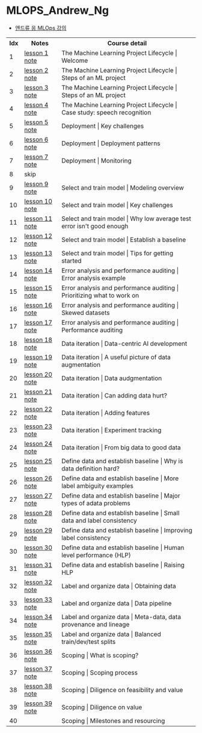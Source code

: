 # MLOPS_Andrew_Ng

* [앤드류 응 MLOps 강의](https://youtube.com/playlist?list=PLSpnHWTONcJ0CuoitGKXXj7ytOxOTyqvY)

<table style="border: 2px;">
  <tr>
    <th> Idx </th>
    <th> Notes </th>
    <th> Course detail </th>
  </tr>
  <tr>
    <td > 1 </td>
    <td > <a href="https://github.com/YuriXStuart/MLOPS_Andrew_Ng/blob/main/notes/lesson1/note.md"> lesson 1 note </a> </td>
    <td> The Machine Learning Project Lifecycle | Welcome </td>
  </tr>
  <tr>
    <td> 2 </td>
    <td> <a href="https://github.com/YuriXStuart/MLOPS_Andrew_Ng/blob/main/notes/lesson2/note.md"> lesson 2 note </a> </td>
    <td> The Machine Learning Project Lifecycle | Steps of an ML project </td>
  </tr>
  <tr>
    <td> 3 </td>
    <td> <a href="https://github.com/YuriXStuart/MLOPS_Andrew_Ng/blob/main/notes/lesson3/note.md"> lesson 3 note </a> </td>
    <td> The Machine Learning Project Lifecycle | Steps of an ML project </td>
  </tr>
  <tr>
    <td> 4 </td>
    <td> <a href="https://github.com/YuriXStuart/MLOPS_Andrew_Ng/blob/main/notes/lesson4/note.md"> lesson 4 note </a> </td>
    <td> The Machine Learning Project Lifecycle | Case study: speech recognition </td>
  </tr>
  <tr>
    <td> 5 </td>
    <td> <a href="https://github.com/YuriXStuart/MLOPS_Andrew_Ng/blob/main/notes/lesson5/note.md"> lesson 5 note </a> </td>
    <td> Deployment | Key challenges </td>
  </tr>
  <tr>
    <td> 6 </td>
      <td> <a href="https://github.com/YuriXStuart/MLOPS_Andrew_Ng/blob/main/notes/lesson6/note.md"> lesson 6 note </a> </td>
    <td> Deployment | Deployment patterns </td>
  </tr>
  <tr>
    <td> 7 </td>
    <td> <a href="https://github.com/YuriXStuart/MLOPS_Andrew_Ng/blob/main/notes/lesson7/note.md"> lesson 7 note </a> </td>
    <td> Deployment | Monitoring </td>
  </tr>
  <tr>
    <td> 8 </td>
    <td> skip </td>
    <td>  </td>
  </tr>
  <tr>
    <td> 9 </td>
    <td> <a href="https://github.com/YuriXStuart/MLOPS_Andrew_Ng/blob/main/notes/lesson9/note.md"> lesson 9 note </a> </td>
    <td> Select and train model | Modeling overview </td>
  </tr>
  <tr>
    <td> 10 </td>
    <td> <a href="https://github.com/YuriXStuart/MLOPS_Andrew_Ng/blob/main/notes/lesson10/note.md"> lesson 10 note </a> </td>
    <td> Select and train model | Key challenges </td>
  </tr>
  <tr>
    <td> 11 </td>
    <td> <a href="https://github.com/YuriXStuart/MLOPS_Andrew_Ng/blob/main/notes/lesson11/note.md"> lesson 11 note </a> </td>
    <td> Select and train model | Why low average test error isn't good enough </td>
  </tr>
  <tr>
    <td> 12 </td>
    <td> <a href="https://github.com/YuriXStuart/MLOPS_Andrew_Ng/blob/main/notes/lesson12/note.md"> lesson 12 note </a> </td>
    <td> Select and train model | Establish a baseline </td>
  </tr>
  <tr>
    <td> 13 </td>
    <td> <a href="https://github.com/YuriXStuart/MLOPS_Andrew_Ng/blob/main/notes/lesson13/note.md"> lesson 13 note </a> </td>
    <td> Select and train model | Tips for getting started </td>
  </tr>
  <tr>
  <td> 14 </td>
  <td> <a href="https://github.com/YuriXStuart/MLOPS_Andrew_Ng/blob/main/notes/lesson14/note.md"> lesson 14 note </a> </td>
  <td> Error analysis and performance auditing | Error analysis example </td>
  </tr>
  <tr>
  <td> 15 </td>
  <td> <a href="https://github.com/YuriXStuart/MLOPS_Andrew_Ng/blob/main/notes/lesson15/note.md"> lesson 15 note </a> </td>
  <td> Error analysis and performance auditing | Prioritizing what to work on </td>
  </tr>
  <tr>
  <td> 16 </td>
  <td> <a href="https://github.com/YuriXStuart/MLOPS_Andrew_Ng/blob/main/notes/lesson16/note.md"> lesson 16 note </a></td>
  <td> Error analysis and performance auditing | Skewed datasets </td>
  </tr>

  <tr>
  <td> 17 </td>
  <td> <a href="https://github.com/YuriXStuart/MLOPS_Andrew_Ng/blob/main/notes/lesson17/note.md"> lesson 17 note </a> </td>
  <td> Error analysis and performance auditing | Performance auditing </td>
  </tr>

  <tr>
  <td> 18 </td>
  <td> <a href="https://github.com/YuriXStuart/MLOPS_Andrew_Ng/blob/main/notes/lesson18/note.md"> lesson 18 note </a> </td>
  <td> Data iteration | Data-centric AI development </td>
  </tr>

  <tr>
  <td> 19 </td>
  <td> <a href="https://github.com/YuriXStuart/MLOPS_Andrew_Ng/blob/main/notes/lesson19/note.md"> lesson 19 note </a> </td>
  <td> Data iteration | A useful picture of data augmentation </td>
  </tr>

  <tr>
  <td> 20 </td>
  <td> <a href="https://github.com/YuriXStuart/MLOPS_Andrew_Ng/blob/main/notes/lesson20/note.md"> lesson 20 note </a> </td>
  <td> Data iteration | Data audgmentation </td>
  </tr>

  <tr>
  <td> 21 </td>
<td> <a href="https://github.com/YuriXStuart/MLOPS_Andrew_Ng/blob/main/notes/lesson21/note.md"> lesson 21 note </a> </td>
  <td> Data iteration | Can adding data hurt? </td>
  </tr>

  <tr>
  <td> 22 </td>
  <td> <a href="https://github.com/YuriXStuart/MLOPS_Andrew_Ng/blob/main/notes/lesson22/note.md"> lesson 22 note </a> </td>
  <td> Data iteration | Adding features </td>
  </tr>

  <tr>
  <td> 23 </td>
  <td> <a href="https://github.com/YuriXStuart/MLOPS_Andrew_Ng/blob/main/notes/lesson23/note.md"> lesson 23 note </a> </td>
  <td> Data iteration | Experiment tracking </td>
  </tr>

  <tr>
  <td> 24 </td>
  <td> <a href="https://github.com/YuriXStuart/MLOPS_Andrew_Ng/blob/main/notes/lesson24/note.md"> lesson 24 note </a>  </td>
  <td> Data iteration | From big data to good data </td>
  </tr>

  <tr>
  <td> 25 </td>
  <td> <a href="https://github.com/YuriXStuart/MLOPS_Andrew_Ng/blob/main/notes/lesson25/note.md"> lesson 25 note </a> </td>
  <td> Define data and establish baseline | Why is data definition hard? </td>
  </tr>

  <tr>
  <td> 26 </td>
  <td> <a href="https://github.com/YuriXStuart/MLOPS_Andrew_Ng/blob/main/notes/lesson26/note.md"> lesson 26 note </a>  </td>
  <td> Define data and establish baseline | More label ambiguity examples </td>
  </tr>

  <tr>
  <td> 27 </td>
  <td> <a href="https://github.com/YuriXStuart/MLOPS_Andrew_Ng/blob/main/notes/lesson27/note.md"> lesson 27 note </a> </td>
  <td> Define data and establish baseline | Major types of adata problems </td>
  </tr>

  <tr>
  <td> 28 </td>
  <td> <a href="https://github.com/YuriXStuart/MLOPS_Andrew_Ng/blob/main/notes/lesson28/note.md"> lesson 28 note </a>  </td>
  <td> Define data and establish baseline | Small data and label consistency </td>
  </tr>

  <tr>
  <td> 29 </td>
  <td> <a href="https://github.com/YuriXStuart/MLOPS_Andrew_Ng/blob/main/notes/lesson29/note.md"> lesson 29 note </a> </td>
  <td> Define data and establish baseline | Improving label consistency </td>
  </tr>

  <tr>
  <td> 30 </td>
  <td> <a href="https://github.com/YuriXStuart/MLOPS_Andrew_Ng/blob/main/notes/lesson30/note.md"> lesson 30 note </a>  </td>
  <td> Define data and establish baseline | Human level performance (HLP) </td>
  </tr>

  <tr>
  <td> 31 </td>
  <td> <a href="https://github.com/YuriXStuart/MLOPS_Andrew_Ng/blob/main/notes/lesson31/note.md"> lesson 31 note </a>  </td>
  <td> Define data and establish baseline | Raising HLP </td>
  </tr>

  <tr>
  <td> 32 </td>
  <td> <a href="https://github.com/YuriXStuart/MLOPS_Andrew_Ng/blob/main/notes/lesson32/note.md"> lesson 32 note </a>  </td>
  <td> Label and organize data | Obtaining data </td>
  </tr>

  <tr>
  <td> 33 </td>
  <td> <a href="https://github.com/YuriXStuart/MLOPS_Andrew_Ng/blob/main/notes/lesson33/note.md"> lesson 33 note </a>  </td>
  <td> Label and organize data | Data pipeline </td>
  </tr>

  <tr>
  <td> 34 </td>
  <td> <a href="https://github.com/YuriXStuart/MLOPS_Andrew_Ng/blob/main/notes/lesson34/note.md"> lesson 34 note </a>  </td>
  <td> Label and organize data | Meta-data, data provenance and lineage </td>
  </tr>

  <tr>
  <td> 35 </td>
  <td> <a href="https://github.com/YuriXStuart/MLOPS_Andrew_Ng/blob/main/notes/lesson35/note.md"> lesson 35 note </a>  </td>
  <td> Label and organize data | Balanced train/dev/test splits </td>
  </tr>

  <tr>
  <td> 36 </td>
  <td> <a href="https://github.com/YuriXStuart/MLOPS_Andrew_Ng/blob/main/notes/lesson36/note.md"> lesson 36 note </a>  </td>
  <td> Scoping | What is scoping? </td>
  </tr>

  <tr>
  <td> 37 </td>
  <td> <a href="https://github.com/YuriXStuart/MLOPS_Andrew_Ng/blob/main/notes/lesson37/note.md"> lesson 37 note </a>  </td>
  <td> Scoping | Scoping process </td>
  </tr>

  <tr>
  <td> 38 </td>
  <td> <a href="https://github.com/YuriXStuart/MLOPS_Andrew_Ng/blob/main/notes/lesson38/note.md"> lesson 38 note </a>  </td>
  <td> Scoping | Diligence on feasibility and value </td>
  </tr>


  <tr>
  <td> 39 </td>
  <td> <a href="https://github.com/YuriXStuart/MLOPS_Andrew_Ng/blob/main/notes/lesson39/note.md"> lesson 39 note </a>  </td>
  <td> Scoping | Diligence on value </td>
  </tr>


  <tr>
  <td> 40 </td>
  <td>  </td>
  <td> Scoping | Milestones and resourcing </td>
  </tr>

</table>